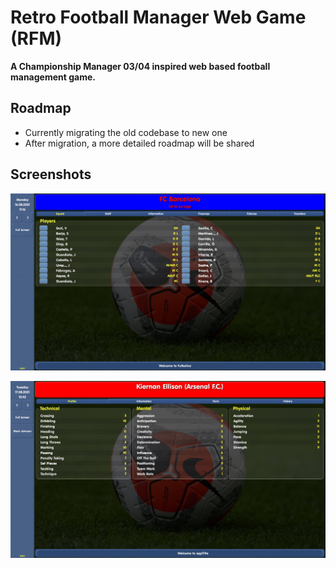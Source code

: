 # Retro Football Manager Web Game (RFM)

**A Championship Manager 03/04 inspired web based football management game.**

## Roadmap

- Currently migrating the old codebase to new one
- After migration, a more detailed roadmap will be shared

## Screenshots

![Screenshot 1](/docs/assets/ss1.jpeg)

![Screenshot 2](/docs/assets/ss2.jpeg)
